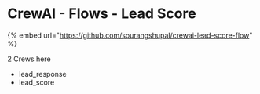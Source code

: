 # CrewAI - Flows - Lead Score

{% embed url="https://github.com/sourangshupal/crewai-lead-score-flow" %}

2 Crews here

* lead\_response
* lead\_score

